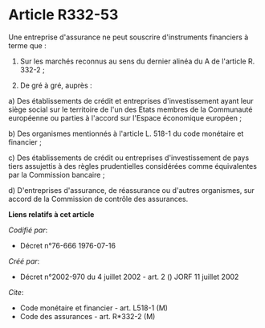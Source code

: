 # Article R332-53

Une entreprise d'assurance ne peut souscrire d'instruments financiers à terme que :

1. Sur les marchés reconnus au sens du dernier alinéa du A de l'article R. 332-2 ;

2. De gré à gré, auprès :

a) Des établissements de crédit et entreprises d'investissement ayant leur siège social sur le territoire de l'un des Etats
membres de la Communauté européenne ou parties à l'accord sur l'Espace économique européen ;

b) Des organismes mentionnés à l'article L. 518-1 du code monétaire et financier ;

c) Des établissements de crédit ou entreprises d'investissement de pays tiers assujettis à des règles prudentielles
considérées comme équivalentes par la Commission bancaire ;

d) D'entreprises d'assurance, de réassurance ou d'autres organismes, sur accord de la Commission de contrôle des assurances.

**Liens relatifs à cet article**

_Codifié par_:

  - Décret n°76-666 1976-07-16

_Créé par_:

  - Décret n°2002-970 du 4 juillet 2002 - art. 2 () JORF 11 juillet 2002

_Cite_:

  - Code monétaire et financier - art. L518-1 (M)
  - Code des assurances - art. R*332-2 (M)

